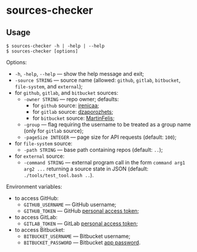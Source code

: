 # sources-checker

## Usage

```
$ sources-checker -h | -help | --help
$ sources-checker [options]
```

Options:

- `-h`, `-help`, `--help` &mdash; show the help message and exit;
- `-source STRING` &mdash; source name (allowed: `github`, `gitlab`, `bitbucket`, `file-system`, and `external`);
- for `github`, `gitlab`, and `bitbucket` sources:
  - `-owner STRING` &mdash; repo owner; defaults:
    - for `github` source: [irenicaa](https://github.com/irenicaa/);
    - for `gitlab` source: [dzaporozhets](https://gitlab.com/dzaporozhets);
    - for `bitbucket` source: [MartinFelis](https://bitbucket.org/MartinFelis/);
  - `-group` &mdash; flag requiring the username to be treated as a group name (only for `gitlab` source);
  - `-pageSize INTEGER` &mdash; page size for API requests (default: `100`);
- for `file-system` source:
  - `-path STRING` &mdash; base path containing repos (default: `..`);
- for `external` source:
  - `-command STRING` &mdash; external program call in the form `command arg1 arg2 ...` returning a source state in JSON (default: `./tools/test_tool.bash ..`).

Environment variables:

- to access GitHub:
  - `GITHUB_USERNAME` &mdash; GitHub username;
  - `GITHUB_TOKEN` &mdash; GitHub [personal access token](https://docs.github.com/en/free-pro-team@latest/github/authenticating-to-github/creating-a-personal-access-token);
- to access GitLab:
  - `GITLAB_TOKEN` &mdash; GitLab [personal access token](https://docs.gitlab.com/ee/user/profile/personal_access_tokens.html);
- to access Bitbucket:
  - `BITBUCKET_USERNAME` &mdash; Bitbucket username;
  - `BITBUCKET_PASSWORD` &mdash; Bitbucket [app password](https://support.atlassian.com/bitbucket-cloud/docs/app-passwords/).

